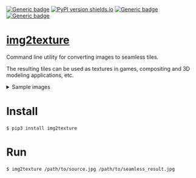[![Generic badge](https://img.shields.io/badge/status-draft-red.svg)](#)
[![PyPI version shields.io](https://img.shields.io/pypi/v/img2texture.svg)](https://pypi.python.org/pypi/img2texture/)
[![Generic badge](https://img.shields.io/badge/Python-3.7+-blue.svg)](#)
[![Generic badge](https://img.shields.io/badge/OS-Windows%20|%20macOS%20|%20Linux-blue.svg)](#)

# [img2texture](https://github.com/rtmigo/img2texture_py#readme)

Command line utility for converting images to seamless tiles.

The resulting tiles can be used as textures in games, compositing and 3D modeling applications, etc.

<details>
  <summary>Sample images</summary>

:warning: If images don't load, check out the [original of this document on GitHub](https://github.com/rtmigo/img2texture_py#readme).

### Original image x4

![Source tiled](docs/1_orion_src_2x2.jpg)

Orion galaxy by NASA/ESA, in four copies side by side. 

We cannot use the original image as an endless space background: the seams are visible.

### Converted image x4

![Converted tiled](docs/2_orion_seamless_2x2.jpg)

The result of `img2texture`, in four copies side by side. 

The image is slightly reduced in size and the edges are modified with 
alpha-blending.

Seams no longer appear when merging. The converted image can be tiled and panned in any 
direction. It will feel endless and seamless.


</details>

# Install

```
$ pip3 install img2texture
```

# Run

```
$ img2texture /path/to/source.jpg /path/to/seamless_result.jpg 
```

